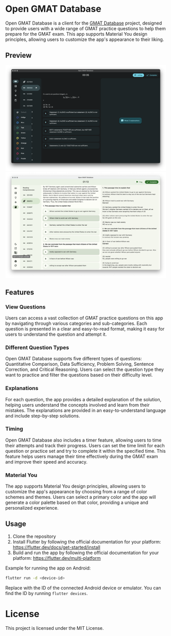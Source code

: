 # Open GMAT Database

Open GMAT Database is a client for the [GMAT Database](https://github.com/nguyenhongphat0/gmat-database) project, designed to provide users with a wide range of GMAT practice questions to help them prepare for the GMAT exam. This app supports Material You design principles, allowing users to customize the app's appearance to their liking.

## Preview

![Dark](./docs/demo/latex.png)
![Light](./docs/demo/reading.png)

## Features

### View Questions

Users can access a vast collection of GMAT practice questions on this app by navigating through various categories and sub-categories. Each question is presented in a clear and easy-to-read format, making it easy for users to understand the question and attempt it.

### Different Question Types

Open GMAT Database supports five different types of questions: Quantitative Comparison, Data Sufficiency, Problem Solving, Sentence Correction, and Critical Reasoning. Users can select the question type they want to practice and filter the questions based on their difficulty level.

### Explanations

For each question, the app provides a detailed explanation of the solution, helping users understand the concepts involved and learn from their mistakes. The explanations are provided in an easy-to-understand language and include step-by-step solutions.

### Timing

Open GMAT Database also includes a timer feature, allowing users to time their attempts and track their progress. Users can set the time limit for each question or practice set and try to complete it within the specified time. This feature helps users manage their time effectively during the GMAT exam and improve their speed and accuracy.

### Material You

The app supports Material You design principles, allowing users to customize the app's appearance by choosing from a range of color schemes and themes. Users can select a primary color and the app will generate a color palette based on that color, providing a unique and personalized experience.

## Usage

1. Clone the repository
2. Install Flutter by following the official documentation for your platform: https://flutter.dev/docs/get-started/install
3. Build and run the app by following the official documentation for your platform: https://flutter.dev/multi-platform

Example for running the app on Android:

```bash
flutter run -d <device-id>
```

Replace <device-id> with the ID of the connected Android device or emulator. You can find the ID by running `flutter devices`.

# License

This project is licensed under the MIT License.
